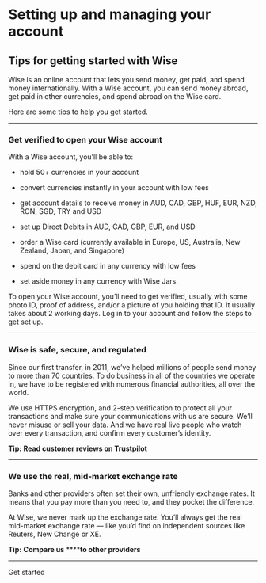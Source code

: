 # Setting up and managing your account  
## Tips for getting started with Wise  
Wise is an online account that lets you send money, get paid, and spend money internationally. With a Wise account, you can send money abroad, get paid in other currencies, and spend abroad on the Wise card.

Here are some tips to help you get started. 

* * *

### Get verified to open your Wise account

With a Wise account, you’ll be able to:

  * hold 50+ currencies in your account

  * convert currencies instantly in your account with low fees

  * get account details to receive money in AUD, CAD, GBP, HUF, EUR, NZD, RON, SGD, TRY and USD

  * set up Direct Debits in AUD, CAD, GBP, EUR, and USD

  * order a Wise card (currently available in Europe, US, Australia, New Zealand, Japan, and Singapore)

  * spend on the debit card in any currency with low fees

  * set aside money in any currency with Wise Jars.




To open your Wise account, you’ll need to get verified, usually with some photo ID, proof of address, and/or a picture of you holding that ID. It usually takes about 2 working days. Log in to your account and follow the steps to get set up.

* * *

### Wise is safe, secure, and regulated 

Since our first transfer, in 2011, we’ve helped millions of people send money to more than 70 countries. To do business in all of the countries we operate in, we have to be registered with numerous financial authorities, all over the world. 

We use HTTPS encryption, and 2-step verification to protect all your transactions and make sure your communications with us are secure. We’ll never misuse or sell your data. And we have real live people who watch over every transaction, and confirm every customer’s identity. 

**Tip:** **Read customer reviews on Trustpilot**

* * *

### We use the real, mid-market exchange rate 

Banks and other providers often set their own, unfriendly exchange rates. It means that you pay more than you need to, and they pocket the difference. 

At Wise, we never mark up the exchange rate. You’ll always get the real mid-market exchange rate — like you’d find on independent sources like Reuters, New Change or XE.

 **Tip:** **Compare us** ******to other providers​**

* * *

Get started